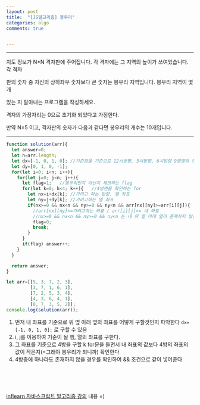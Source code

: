 ```yaml
---
layout: post
title:  "[JS알고리즘] 봉우리"
categories: algo 
comments: true


---
```






---

지도 정보가 N*N 격자판에 주어집니다. 각 격자에는 그 지역의 높이가 쓰여있습니다. 각 격자

판의 숫자 중 자신의 상하좌우 숫자보다 큰 숫자는 봉우리 지역입니다. 봉우리 지역이 몇 개

있는 지 알아내는 프로그램을 작성하세요.

격자의 가장자리는 0으로 초기화 되었다고 가정한다.

만약 N=5 이고, 격자판의 숫자가 다음과 같다면 봉우리의 개수는 10개입니다.

---





~~~javascript
function solution(arr){  
  let answer=0;
  let n=arr.length;
  let dx=[-1, 0, 1, 0];	//기준점을 기준으로 12시방향, 3시방향, 6시방향 9방향의 행,열의 인덱스를 구하기 위한 윛
  let dy=[0, 1, 0, -1];
  for(let i=0; i<n; i++){
    for(let j=0; j<n; j++){
      let flag=1;	//봉우리인지 아닌지 체크하는 flag
      for(let k=0; k<4; k++){	//4방면을 확인하는 for
        let nx=i+dx[k];	//가려고 하는 방향. 행 좌표
        let ny=j+dy[k];	//가려고하는 열 좌표
        if(nx>=0 && nx<n && ny>=0 && ny<n && arr[nx][ny]>=arr[i][j]){
          //arr[nx][ny]<=가려고하는 좌표 / arr[i][j]<= 내 좌표
          //nx>=0 && nx<n && ny>=0 && ny<n 는 내 위 옆 아래 옆이 존재하지 않는 경우도 있으니 그 경우는 제외하는 조건이다
          flag=0;
          break;
        }
      }
      if(flag) answer++;
    }
  }  

  return answer;
}

let arr=[[5, 3, 7, 2, 3], 
         [3, 7, 1, 6, 1],
         [7, 2, 5, 3, 4],
         [4, 3, 6, 4, 1],
         [8, 7, 3, 5, 2]];
console.log(solution(arr));
~~~



1. 먼저 내 좌표를 기준으로 위 옆 아래 옆의 좌표를 어떻게 구할것인지 파악한다 `dx=[-1, 0, 1, 0];` 로 구할 수 있음
2. i, j를 이용하여 기준이 될 행, 열의 좌표를 구한다.
3. 그 좌표를 기준으로 4방을 구할 k for문을 돌면서 내 좌표의 값보다 4방의 좌표의 값이 작은지(=그래야 봉우리가 되니까) 확인한다
4. 4방중에 하나라도 존재하지 않을 경우를 확인하여 && 조건으로 같이 넣어준다 

<br>





<br>

<br>

[inflearn 자바스크립트 알고리즘 강의](https://www.inflearn.com/course/%EC%9E%90%EB%B0%94%EC%8A%A4%ED%81%AC%EB%A6%BD%ED%8A%B8-%EC%95%8C%EA%B3%A0%EB%A6%AC%EC%A6%98-%EB%AC%B8%EC%A0%9C%ED%92%80%EC%9D%B4/dashboard) 내용 =)